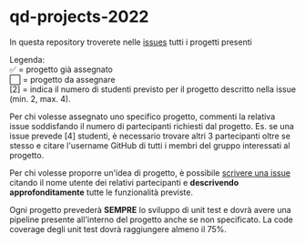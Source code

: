 # qd-projects-2022

In questa repository troverete nelle [issues](https://github.com/UNICT-Quality-Development-Course/qd-projects-2022/issues) tutti i progetti presenti 

Legenda:   
✅ = progetto già assegnato   
⬜️ = progetto da assegnare   
[2] = indica il numero di studenti previsto per il progetto descritto nella issue (min. 2, max. 4).  

Per chi volesse assegnato uno specifico progetto, commenti la relativa issue soddisfando il numero di partecipanti richiesti dal progetto.
Es. se una issue prevede [4] studenti, è necessario trovare altri 3 partecipanti oltre se stesso e citare l'username GitHub di tutti i membri del gruppo interessati al progetto.

Per chi volesse proporre un'idea di progetto, è possibile [scrivere una issue](https://github.com/UNICT-Quality-Development-Course/qd-projects-2022/issues/new) citando il nome utente dei relativi partecipanti e **descrivendo approfonditamente** tutte le funzionalità previste.

Ogni progetto prevederà **SEMPRE** lo sviluppo di unit test e dovrà avere una pipeline presente all'interno del progetto anche se non specificato.
La code coverage degli unit test dovrà raggiungere almeno il 75%.
